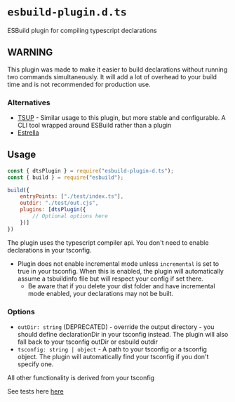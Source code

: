 # `esbuild-plugin.d.ts`

ESBuild plugin for compiling typescript declarations

## WARNING

This plugin was made to make it easier to build declarations without running two commands simultaneously. It will add a lot of overhead to your build time and is not recommended for production use.

### Alternatives

- [TSUP](https://npm.im/tsup) - Similar usage to this plugin, but more stable and configurable. A CLI tool wrapped around ESBuild rather than a plugin
- [Estrella](https://npm.im/estrella)

## Usage

```js
const { dtsPlugin } = require("esbuild-plugin-d.ts");
const { build } = require("esbuild");

build({
    entryPoints: ["./test/index.ts"],
    outdir: "./test/out.cjs",
    plugins: [dtsPlugin({
        // Optional options here
    })]
})

```

The plugin uses the typescript compiler api. You don't need to enable declarations in your tsconfig.

- Plugin does not enable incremental mode unless `incremental` is set to true in your tsconfig. When this is enabled, the plugin will automatically assume a tsbuildinfo file but will respect your config if set there.
    - Be aware that if you delete your dist folder and have incremental mode enabled, your declarations may not be built.

### Options

- `outDir: string` (DEPRECATED) - override the output directory - you should define declarationDir in your tsconfig instead. The plugin will also fall back to your tsconfig outDir or esbuild outdir
- `tsconfig: string | object` - A path to your tsconfig or a tsconfig object. The plugin will automatically find your tsconfig if you don't specify one.

All other functionality is derived from your tsconfig

See tests here [here](./tests)
